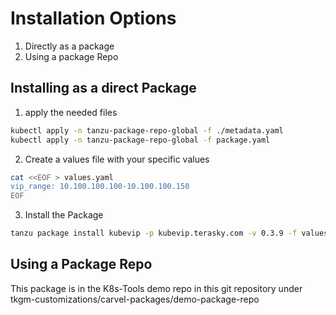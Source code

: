 # Installation Options
1. Directly as a package
2. Using a package Repo

## Installing as a direct Package
1. apply the needed files
``` bash
kubectl apply -n tanzu-package-repo-global -f ./metadata.yaml
kubectl apply -n tanzu-package-repo-global -f package.yaml
```  
2. Create a values file with your specific values
``` bash
cat <<EOF > values.yaml
vip_range: 10.100.100.100-10.100.100.150
EOF
```
3. Install the Package
``` bash
tanzu package install kubevip -p kubevip.terasky.com -v 0.3.9 -f values.yaml
```  

## Using a Package Repo
This package is in the K8s-Tools demo repo in this git repository under tkgm-customizations/carvel-packages/demo-package-repo

